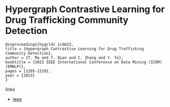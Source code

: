 # Hypergraph Contrastive Learning for Drug Trafficking Community Detection

```
@inproceedings{hygcldc_icdm23,
title = {Hypergraph Contrastive Learning for Drug Trafficking Community Detection},
author = {T. Ma and Y. Qian and C. Zhang and Y. Ye},
booktitle = {2023 IEEE International Conference on Data Mining (ICDM) (EMNLP)},
pages = {1205-1210},
year = {2023}
}
```

links
- [ieee](https://doi.org/10.1109/ICDM58522.2023.00149)
